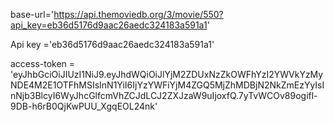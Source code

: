 base-url='https://api.themoviedb.org/3/movie/550?api_key=eb36d5176d9aac26aedc324183a591a1'

Api key ='eb36d5176d9aac26aedc324183a591a1'

access-token = 'eyJhbGciOiJIUzI1NiJ9.eyJhdWQiOiJlYjM2ZDUxNzZkOWFhYzI2YWVkYzMyNDE4M2E1OTFhMSIsInN1YiI6IjYzYWFiYjM4ZGQ5MjZhMDBjN2NkZmEzYyIsInNjb3BlcyI6WyJhcGlfcmVhZCJdLCJ2ZXJzaW9uIjoxfQ.7yTvWCOv89ogifl-9DB-h6rB0QjKwPUU_XgqEOL24nk'